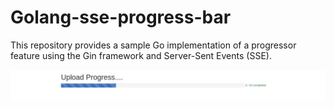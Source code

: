 # Golang-sse-progress-bar
This repository provides a sample Go implementation of a progressor feature using the Gin framework and Server-Sent Events (SSE). 

![image](golang-sse-progress-bar.png)